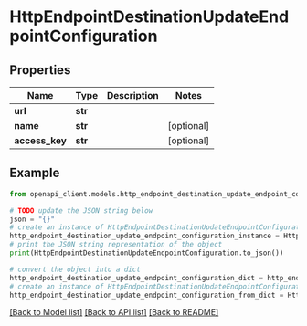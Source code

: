# HttpEndpointDestinationUpdateEndpointConfiguration


## Properties

Name | Type | Description | Notes
------------ | ------------- | ------------- | -------------
**url** | **str** |  | 
**name** | **str** |  | [optional] 
**access_key** | **str** |  | [optional] 

## Example

```python
from openapi_client.models.http_endpoint_destination_update_endpoint_configuration import HttpEndpointDestinationUpdateEndpointConfiguration

# TODO update the JSON string below
json = "{}"
# create an instance of HttpEndpointDestinationUpdateEndpointConfiguration from a JSON string
http_endpoint_destination_update_endpoint_configuration_instance = HttpEndpointDestinationUpdateEndpointConfiguration.from_json(json)
# print the JSON string representation of the object
print(HttpEndpointDestinationUpdateEndpointConfiguration.to_json())

# convert the object into a dict
http_endpoint_destination_update_endpoint_configuration_dict = http_endpoint_destination_update_endpoint_configuration_instance.to_dict()
# create an instance of HttpEndpointDestinationUpdateEndpointConfiguration from a dict
http_endpoint_destination_update_endpoint_configuration_from_dict = HttpEndpointDestinationUpdateEndpointConfiguration.from_dict(http_endpoint_destination_update_endpoint_configuration_dict)
```
[[Back to Model list]](../README.md#documentation-for-models) [[Back to API list]](../README.md#documentation-for-api-endpoints) [[Back to README]](../README.md)


